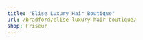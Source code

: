 ```yaml
---
title: "Elise Luxury Hair Boutique"
url: /bradford/elise-luxury-hair-boutique/
shop: Friseur
---
```

